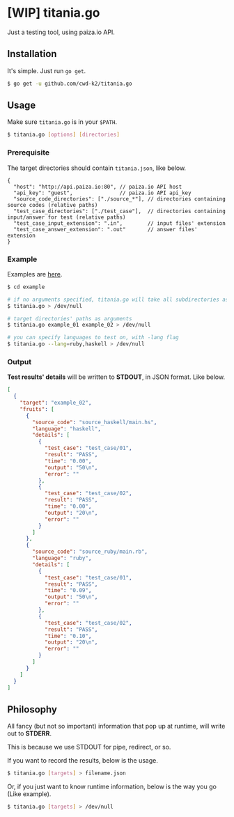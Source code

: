 # [WIP] titania.go

Just a testing tool, using paiza.io API.

## Installation

It's simple. Just run `go get`.

```bash
$ go get -u github.com/cwd-k2/titania.go
```

## Usage

Make sure `titania.go` is in your `$PATH`.

```bash
$ titania.go [options] [directories]
```

### Prerequisite

The target directories should contain `titania.json`, like below.

```
{
  "host": "http://api.paiza.io:80", // paiza.io API host
  "api_key": "guest",               // paiza.io API api_key
  "source_code_directories": ["./source_*"], // directories containing source codes (relative paths)
  "test_case_directories": ["./test_case"],  // directories containing input/answer for test (relative paths)
  "test_case_input_extension": ".in",        // input files' extension
  "test_case_answer_extension": ".out"       // answer files' extension
}
```

### Example

Examples are [here](https://github.com/cwd-k2/titania.example).

```bash
$ cd example

# if no arguments specified, titania.go will take all subdirectories as targets.
$ titania.go > /dev/null

# target directories' paths as arguments
$ titania.go example_01 example_02 > /dev/null

# you can specify languages to test on, with -lang flag
$ titania.go --lang=ruby,haskell > /dev/null
```

### Output

**Test results' details** will be written to **STDOUT**, in JSON format. Like below.

```json
[
  {
    "target": "example_02",
    "fruits": [
      {
        "source_code": "source_haskell/main.hs",
        "language": "haskell",
        "details": [
          {
            "test_case": "test_case/01",
            "result": "PASS",
            "time": "0.00",
            "output": "50\n",
            "error": ""
          },
          {
            "test_case": "test_case/02",
            "result": "PASS",
            "time": "0.00",
            "output": "20\n",
            "error": ""
          }
        ]
      },
      {
        "source_code": "source_ruby/main.rb",
        "language": "ruby",
        "details": [
          {
            "test_case": "test_case/01",
            "result": "PASS",
            "time": "0.09",
            "output": "50\n",
            "error": ""
          },
          {
            "test_case": "test_case/02",
            "result": "PASS",
            "time": "0.10",
            "output": "20\n",
            "error": ""
          }
        ]
      }
    ]
  }
]
```


## Philosophy

All fancy (but not so important) information that pop up at runtime, will write out to **STDERR**.

This is because we use STDOUT for pipe, redirect, or so.

If you want to record the results, below is the usage.

```bash
$ titania.go [targets] > filename.json
```

Or, if you just want to know runtime information, below is the way you go (Like example).

```bash
$ titania.go [targets] > /dev/null
```
